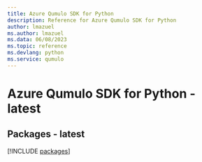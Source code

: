 ```yaml
---
title: Azure Qumulo SDK for Python
description: Reference for Azure Qumulo SDK for Python
author: lmazuel
ms.author: lmazuel
ms.data: 06/08/2023
ms.topic: reference
ms.devlang: python
ms.service: qumulo
---
```

# Azure Qumulo SDK for Python - latest
## Packages - latest
[!INCLUDE [packages](qumulo-index.md)]